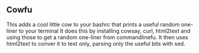 ## Cowfu
This adds a cool little cow to your bashrc that prints a useful random one-liner to your terminal
It does this by installing cowsay, curl, html2text and using those to get a random one-liner from commandlinefu.
It then uses html2text to conver it to text only, parsing only the useful bits with sed.